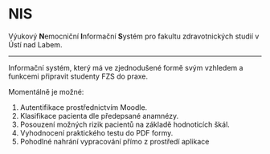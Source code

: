 # NIS

Výukový **N**emocniční **I**nformační **S**ystém pro fakultu zdravotnických studií v Ústí nad Labem.


---

Informační systém, který má ve zjednodušené formě svým vzhledem a funkcemi připravit studenty FZS do praxe.

Momentálně je možné:

1. Autentifikace prostřednictvím Moodle.
2. Klasifikace pacienta dle předepsané anamnézy.
3. Posouzení možných rizik pacientů na základě hodnoticích škál.
4. Vyhodnocení praktického testu do PDF formy.
5. Pohodlné nahrání vypracování přímo z prostředí aplikace
